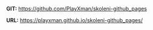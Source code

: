 **GIT:** https://github.com/PlayXman/skoleni-github_pages

**URL:** https://playxman.github.io/skoleni-github_pages/
